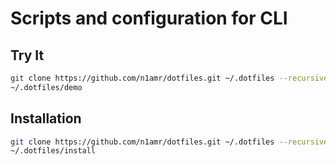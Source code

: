 # Scripts and configuration for CLI

## Try It

```bash
git clone https://github.com/n1amr/dotfiles.git ~/.dotfiles --recursive
~/.dotfiles/demo
```

## Installation

```bash
git clone https://github.com/n1amr/dotfiles.git ~/.dotfiles --recursive
~/.dotfiles/install
```
